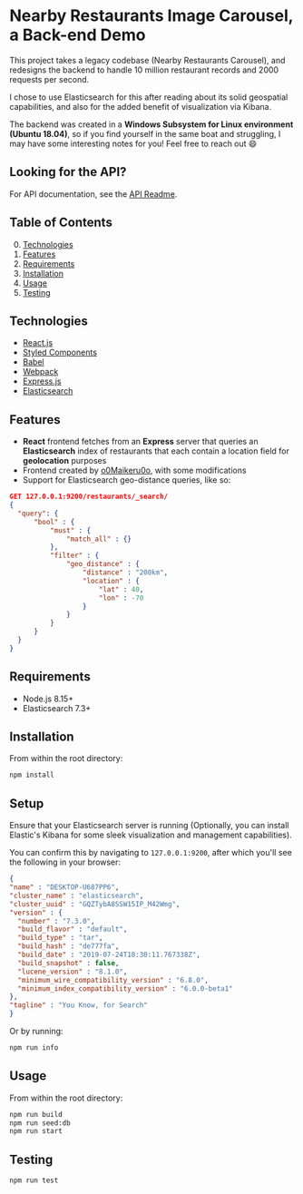 # Nearby Restaurants Image Carousel, a Back-end Demo

  This project takes a legacy codebase (Nearby Restaurants Carousel), and redesigns the backend to handle 10 million restaurant records and 2000 requests per second.

  I chose to use Elasticsearch for this after reading about its solid geospatial capabilities, and also for the added benefit of visualization via Kibana.

  The backend was created in a **Windows Subsystem for Linux environment (Ubuntu 18.04)**, so if you find yourself in the same boat and struggling, I may have some interesting notes for you! Feel free to reach out :smile:

## Looking for the API?

  For API documentation, see the [API Readme](/server/README.md).

## Table of Contents

  0. [Technologies](#Technologies)
  1. [Features](#Features)
  2. [Requirements](#Requirements)
  3. [Installation](#Installation)
  4. [Usage](#Usage)
  5. [Testing](#Testing)

## Technologies

  - [React.js](https://reactjs.org/)
  - [Styled Components](https://www.styled-components.com/)
  - [Babel](https://babeljs.io/)
  - [Webpack](https://webpack.js.org/)
  - [Express.js](https://expressjs.com/)
  - [Elasticsearch](https://www.elastic.co/)

## Features

  - **React** frontend fetches from an **Express** server that queries an **Elasticsearch** index of restaurants that each contain a location field for **geolocation** purposes
  - Frontend created by [o0Maikeru0o](https://github.com/o0Maikeru0o), with some modifications
  - Support for Elasticsearch geo-distance queries, like so:

  ```json
  GET 127.0.0.1:9200/restaurants/_search/
  {
    "query": {
        "bool" : {
            "must" : {
                "match_all" : {}
            },
            "filter" : {
                "geo_distance" : {
                    "distance" : "200km",
                    "location" : {
                        "lat" : 40,
                        "lon" : -70
                    }
                }
            }
        }
    }
}
  ```

## Requirements

- Node.js 8.15+
- Elasticsearch 7.3+

## Installation

  From within the root directory:

  ```sh
  npm install
  ```

## Setup

  Ensure that your Elasticsearch server is running (Optionally, you can install Elastic's Kibana for some sleek visualization and management capabilities).

  You can confirm this by navigating to `127.0.0.1:9200`, after which you'll see the following in your browser:

  ```json
  {
  "name" : "DESKTOP-U687PP6",
  "cluster_name" : "elasticsearch",
  "cluster_uuid" : "GQZTybA8SSW15IP_M42Wmg",
  "version" : {
    "number" : "7.3.0",
    "build_flavor" : "default",
    "build_type" : "tar",
    "build_hash" : "de777fa",
    "build_date" : "2019-07-24T18:30:11.767338Z",
    "build_snapshot" : false,
    "lucene_version" : "8.1.0",
    "minimum_wire_compatibility_version" : "6.8.0",
    "minimum_index_compatibility_version" : "6.0.0-beta1"
  },
  "tagline" : "You Know, for Search"
}
  ```

  Or by running:
  ```sh
  npm run info
  ```

## Usage

  From within the root directory:
  ```sh
  npm run build
  npm run seed:db
  npm run start
  ```

## Testing

  ```sh
  npm run test
  ```

